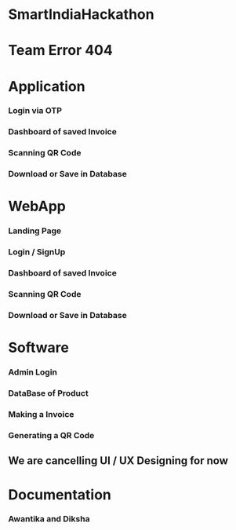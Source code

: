 # SmartIndiaHackathon
<h1>Team Error 404</h1>

# Application
### Login via OTP
### Dashboard of saved Invoice
### Scanning QR Code
### Download or Save in Database

# WebApp
### Landing Page
### Login / SignUp
### Dashboard of saved Invoice
### Scanning QR Code
### Download or Save in Database

# Software
### Admin Login
### DataBase of Product
### Making a Invoice
### Generating a QR Code

## We are cancelling UI / UX Designing for now

# Documentation
### Awantika and Diksha
